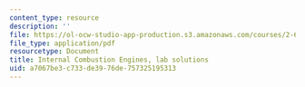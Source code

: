 ```yaml
---
content_type: resource
description: ''
file: https://ol-ocw-studio-app-production.s3.amazonaws.com/courses/2-61-internal-combustion-engines-spring-2017/a7067be3c733de3976de757325195313_MIT2_61S17_lab_soln.pdf
file_type: application/pdf
resourcetype: Document
title: Internal Combustion Engines, lab solutions
uid: a7067be3-c733-de39-76de-757325195313
---
```


